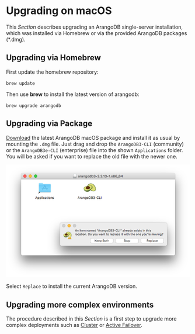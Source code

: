 Upgrading on macOS
==================

This _Section_ describes upgrading an ArangoDB single-server installation, which
was installed via Homebrew or via the provided ArangoDB packages (*.dmg). 

Upgrading via Homebrew
--------------------------

First update the homebrew repository:

```
brew update
```

Then use **brew** to install the latest version of arangodb:

```
brew upgrade arangodb
```

Upgrading via Package
--------------------------

[Download](https://www.arangodb.com/download/) the latest ArangoDB macOS package and install it as usual by
mounting the `.dmg` file. Just drag and drop the `ArangoDB3-CLI` (community) or
the `ArangoDB3e-CLI` (enterprise) file into the shown `Applications` folder.
You will be asked if you want to replace the old file with the newer one.

![MacOSUpgrade](MacOSUpgrade.png) 

Select `Replace` to install the current ArangoDB version.

Upgrading more complex environments
--------------------------

The procedure described in this _Section_
is a first step to upgrade more complex deployments such as
[Cluster](../../Architecture/DeploymentModes/Cluster/README.md)
or [Active Failover](../../Architecture/DeploymentModes/ActiveFailover/README.md). 

